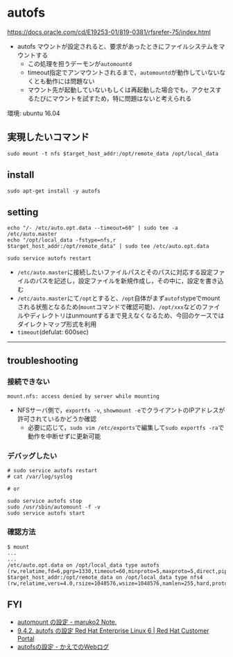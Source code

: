 # autofs

[https://docs\.oracle\.com/cd/E19253\-01/819\-0381/rfsrefer\-75/index\.html]( https://docs.oracle.com/cd/E19253-01/819-0381/rfsrefer-75/index.html )
* autofs マウントが設定されると、要求があったときにファイルシステムをマウントする
  * この処理を担うデーモンが`automountd`
  * timeout指定でアンマウントされるまで，`automountd`が動作していないなくとも動作には問題ない
  * マウント先が起動していないもしくは再起動した場合でも，アクセスするたびにマウントを試すため，特に問題はないと考えられる

環境: ubuntu 16.04

## 実現したいコマンド
```
sudo mount -t nfs $target_host_addr:/opt/remote_data /opt/local_data
```

## install
```
sudo apt-get install -y autofs
```

## setting
```
echo "/- /etc/auto.opt.data --timeout=60" | sudo tee -a /etc/auto.master
echo "/opt/local_data -fstype=nfs,r $target_host_addr:/opt/remote_data" | sudo tee /etc/auto.opt.data

sudo service autofs restart
```

* `/etc/auto.master`に接続したいファイルパスとそのパスに対応する設定ファイルのパスを記述し，設定ファイルを新規作成し，その中に，設定を書き込む
* `/etc/auto.master`にて`/opt`とすると、`/opt`自体がまず`autofs`typeでmountされる状態となるため(`mount`コマンドで確認可能)、`/opt/xxx`などのファイルやディレクトリはunmountするまで見えなくなるため、今回のケースではダイレクトマップ形式を利用
* `timeout`(defulat: 600sec)

----

## troubleshooting
### 接続できない
```
mount.nfs: access denied by server while mounting
```

* NFSサーバ側で，`exportfs -v`, `showmount -e`でクライアントのIPアドレスが許可されているかどうか確認
  * 必要に応じて，`sudo vim /etc/exports`で編集して`sudo exportfs -ra`で動作を中断せずに更新可能

### デバッグしたい
```
# sudo service autofs restart
# cat /var/log/syslog

# or

sudo service autofs stop
sudo /usr/sbin/automount -f -v
sudo service autofs start
```

### 確認方法
```
$ mount
...
...
/etc/auto.opt.data on /opt/local_data type autofs (rw,relatime,fd=6,pgrp=1330,timeout=60,minproto=5,maxproto=5,direct,pipe_ino=131609717)
$target_host_addr:/opt/remote_data on /opt/local_data type nfs4 (rw,relatime,vers=4.0,rsize=1048576,wsize=1048576,namlen=255,hard,proto=tcp,timeo=600,retrans=2,sec=sys,clientaddr=yy.yy.yy.yy,local_lock=none,addr=xx.xx.xx.xx)
```

## FYI
* [automount の設定 \- maruko2 Note\.]( http://www.maruko2.com/mw/automount_%E3%81%AE%E8%A8%AD%E5%AE%9A )
* [9\.4\.2\. autofs の設定 Red Hat Enterprise Linux 6 \| Red Hat Customer Portal]( https://access.redhat.com/documentation/ja-jp/red_hat_enterprise_linux/6/html/storage_administration_guide/s2-nfs-config-autofs )
* [autofsの設定 \- かえでのWebログ]( https://kaede.adiary.jp/nfs-on-autofs )
